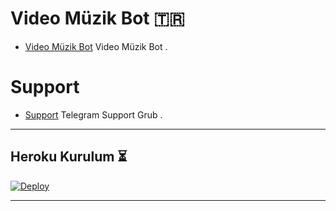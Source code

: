 
# Video Müzik Bot 🇹🇷
- [Video Müzik Bot](https://github.com/MehmetAtes21/Video-Music) Video Müzik Bot .

# Support 
- [Support](https://t.me/StarBotKanal) Telegram Support Grub .

---

## Heroku Kurulum ⏳

[![Deploy](https://www.herokucdn.com/deploy/button.svg)](https://heroku.com/deploy?template=https://github.com/MehmetAtes21/Video-Music)

---


